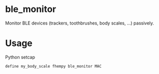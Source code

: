 
# ble_monitor
Monitor BLE devices (trackers, toothbrushes, body scales, ...) passively.

# Usage

Python setcap

```
define my_body_scale fhempy ble_monitor MAC
```
